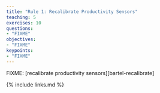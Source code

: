 ```yaml
---
title: "Rule 1: Recalibrate Productivity Sensors"
teaching: 5
exercises: 10
questions:
- "FIXME"
objectives:
- "FIXME"
keypoints:
- "FIXME"
---
```


FIXME: [recalibrate productivity sensors][bartel-recalibrate]

{% include links.md %}
